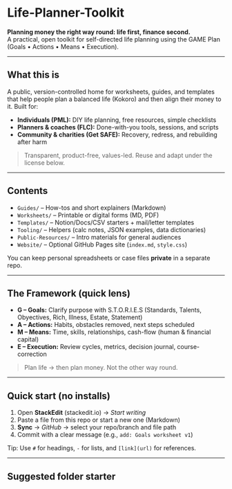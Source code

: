 # Life-Planner-Toolkit
**Planning money the right way round: life first, finance second.**  
A practical, open toolkit for self-directed life planning using the GAME Plan (Goals • Actions • Means • Execution).

---

## What this is
A public, version-controlled home for worksheets, guides, and templates that help people plan a balanced life (Kokoro) and then align their money to it. Built for:
- **Individuals (PML):** DIY life planning, free resources, simple checklists
- **Planners & coaches (FLC):** Done-with-you tools, sessions, and scripts
- **Community & charities (Get SAFE):** Recovery, redress, and rebuilding after harm

> Transparent, product-free, values-led. Reuse and adapt under the license below.

---

## Contents
- `Guides/` – How-tos and short explainers (Markdown)
- `Worksheets/` – Printable or digital forms (MD, PDF)
- `Templates/` – Notion/Docs/CSV starters + mail/letter templates
- `Tooling/` – Helpers (calc notes, JSON examples, data dictionaries)
- `Public-Resources/` – Intro materials for general audiences
- `Website/` – Optional GitHub Pages site (`index.md`, `style.css`)

You can keep personal spreadsheets or case files **private** in a separate repo.

---

## The Framework (quick lens)
- **G – Goals:** Clarify purpose with S.T.O.R.I.E.S (Standards, Talents, Obyectives, Rich, Illness, Estate, Statement)
- **A – Actions:** Habits, obstacles removed, next steps scheduled
- **M – Means:** Time, skills, relationships, cash-flow (human & financial capital)
- **E – Execution:** Review cycles, metrics, decision journal, course-correction

> Plan life → then plan money. Not the other way round.

---

## Quick start (no installs)
1. Open **StackEdit** (stackedit.io) → *Start writing*  
2. Paste a file from this repo or start a new one (Markdown)  
3. **Sync** → *GitHub* → select your repo/branch and file path  
4. Commit with a clear message (e.g., `add: Goals worksheet v1`)

Tip: Use `#` for headings, `-` for lists, and `[link](url)` for references.

---

## Suggested folder starter
